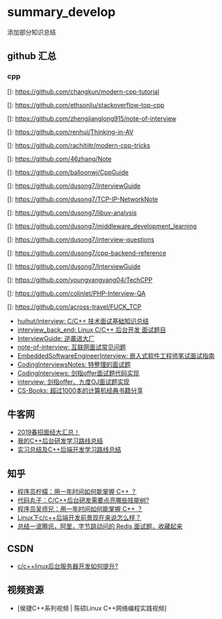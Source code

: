 # summary_develop
添加部分知识总结

## github 汇总

### cpp

[]:  https://github.com/changkun/modern-cpp-tutorial

[]: https://github.com/ethsonliu/stackoverflow-top-cpp

[]: https://github.com/zhengjianglong915/note-of-interview

[]: https://github.com/renhui/Thinking-in-AV

[]: https://github.com/rachitiitr/modern-cpp-tricks

[]: https://github.com/46zhang/Note

[]: https://github.com/balloonwj/CppGuide

[]: https://github.com/dusong7/InterviewGuide

[]: https://github.com/dusong7/TCP-IP-NetworkNote

[]: https://github.com/dusong7/libuv-analysis

[]: https://github.com/dusong7/middleware_development_learning

[]: https://github.com/dusong7/interview-questions

[]:  https://github.com/dusong7/cpp-backend-reference

[]:  https://github.com/dusong7/InterviewGuide

[]:  https://github.com/youngyangyang04/TechCPP

[]:  https://github.com/colinlet/PHP-Interview-QA

[]:  https://github.com/across-travel/FUCK_TCP

- [huihut/interview: C/C++ 技术面试基础知识总结](https://github.com/huihut/interview)
- [interview_back_end: Linux C/C++ 后台开发 面试题目](https://github.com/zouxiaobo/interview_back_end)
- [InterviewGuide: 逆袭进大厂](https://github.com/forthespada/InterviewGuide)
- [note-of-interview: 互联网面试常见问题](https://github.com/zhengjianglong915/note-of-interview)
- [EmbeddedSoftwareEngineerInterview: 嵌入式软件工程师笔试面试指南](https://github.com/ZhongYi-LinuxDriverDev/EmbeddedSoftwareEngineerInterview)
- [CodingInterviewsNotes: 特整理的面试题](https://github.com/yzhu798/CodingInterviewsNotes)
- [CodingInterviews: 剑指offer面试题代码实现](https://github.com/gatieme/CodingInterviews)
- [interview: 剑指offer、九度OJ面试题实现](https://github.com/taohi/interview)
- [CS-Books: 超过1000本的计算机经典书籍分享](https://github.com/forthespada/CS-Books)

## 牛客网
- [2019春招面经大汇总！](https://www.nowcoder.com/discuss/167046)
- [我的C++后台研发学习路线总结](https://www.nowcoder.com/discuss/197611)
- [实习总结及C++后端开发学习路线总结](https://www.nowcoder.com/discuss/637559)

## 知乎
- [程序员柠檬：用一年时间如何能掌握 C++ ？](https://www.zhihu.com/question/23933514/answer/1662670344)
- [代码丸子：C/C++后台研发需要点亮哪些技能树?](https://www.zhihu.com/question/33320281/answer/1501698147)
- [程序员吴师兄：用一年时间如何能掌握 C++ ？](https://www.zhihu.com/question/23933514/answer/1949920314)
- [Linux下c/c++后端开发前景现在来说怎么样？](https://www.zhihu.com/question/390393165/answer/1530642737)
- [总结一波腾讯，阿里，字节跳动问的 Redis 面试题，收藏起来](https://zhuanlan.zhihu.com/p/356284632)

## CSDN

- [c/c++linux后台服务器开发如何提升?](https://blog.csdn.net/lingshengxueyuan/article/details/102490248)

## 视频资源

 - [侯捷C++系列视频 | 陈硕Linux C++网络编程实践视频]
